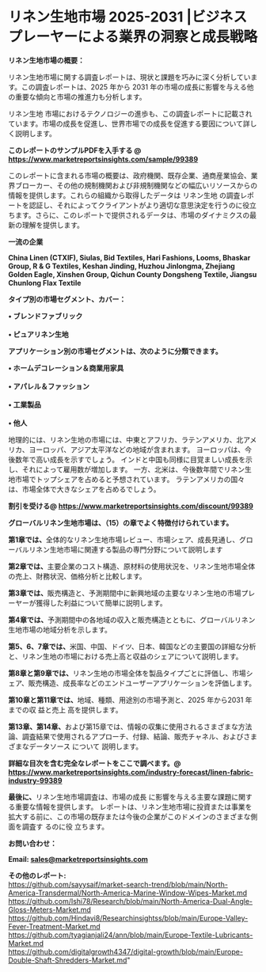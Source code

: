 # リネン生地市場 2025-2031 |ビジネスプレーヤーによる業界の洞察と成長戦略

<strong><b>リネン生地市場の概要：</b></strong>

リネン生地市場に関する調査レポートは、現状と課題を巧みに深く分析しています。この調査レポートは、2025 年から 2031 年の市場の成長に影響を与える他の重要な傾向と市場の推進力も分析します。

リネン生地 市場におけるテクノロジーの進歩も、この調査レポートに記載されています。市場の成長を促進し、世界市場での成長を促進する要因について詳しく説明します。

<strong>このレポートのサンプルPDFを入手する @ <a href=https://www.marketreportsinsights.com/sample/99389>https://www.marketreportsinsights.com/sample/99389</a></strong>

このレポートに含まれる市場の概要は、政府機関、既存企業、通商産業協会、業界ブローカー、その他の規制機関および非規制機関などの幅広いリソースからの情報を提供します。これらの組織から取得したデータは リネン生地 の調査レポートを認証し、それによってクライアントがより適切な意思決定を行うのに役立ちます。さらに、このレポートで提供されるデータは、市場のダイナミクスの最新の理解を提供します。

<strong>一流の企業</strong>

<strong><b>China Linen (CTXIF), Siulas, Bid Textiles, Hari Fashions, Looms, Bhaskar Group, R & G Textiles, Keshan Jinding, Huzhou Jinlongma, Zhejiang Golden Eagle, Xinshen Group, Qichun County Dongsheng Textile, Jiangsu Chunlong Flax Textile</b></strong>

<strong><b>タイプ別の市場セグメント、カバー：</b></strong>

<strong>• ブレンドファブリック<br><br>• ピュアリネン生地</strong>

<strong><b>アプリケーション別の市場セグメントは、次のように分類できます。</b></strong>

<strong>• ホームデコレーション＆商業用家具<br><br>• アパレル＆ファッション<br><br>• 工業製品<br><br>• 他人</strong>

 地理的には、リネン生地の市場には、中東とアフリカ、ラテンアメリカ、北アメリカ、ヨーロッパ、アジア太平洋などの地域が含まれます。 ヨーロッパは、今後数年で高い成長を示すでしょう。 インドと中国も同様に目覚ましい成長を示し、それによって雇用数が増加します。 一方、北米は、今後数年間でリネン生地市場でトップシェアを占めると予想されています。 ラテンアメリカの国々は、市場全体で大きなシェアを占めるでしょう。

<strong>割引を受ける@ <a href=https://www.marketreportsinsights.com/discount/99389>https://www.marketreportsinsights.com/discount/99389</a></strong>

<strong><b>グローバルリネン生地市場は、（15）の章でよく特徴付けられています。</b></strong>

<strong><b>第</b></strong><strong><b>1章では、</b></strong>全体的なリネン生地市場レビュー、市場シェア、成長見通し、グローバルリネン生地市場に関連する製品の専門分野について説明します

<strong><b>第2章では、</b></strong>主要企業のコスト構造、原材料の使用状況を、リネン生地市場全体の売上、財務状況、価格分析と比較します。

<strong><b>第3章では、</b></strong>販売構造と、予測期間中に新興地域の主要なリネン生地の市場プレーヤーが獲得した利益について簡単に説明します。

<strong><b>第4章では、</b></strong>予測期間中の各地域の収入と販売構造とともに、グローバルリネン生地市場の地域分析を示します。

<strong><b>第5、6、7章では、</b></strong>米国、中国、ドイツ、日本、韓国などの主要国の詳細な分析と、リネン生地の市場における売上高と収益のシェアについて説明します。

<strong><b>第8章と第9章では、</b></strong>リネン生地の市場全体を製品タイプごとに評価し、市場シェア、販売構造、成長率などのエンドユーザーアプリケーションを評価します。

<strong><b>第10章と第11章では、</b></strong>地域、種類、用途別の市場予測と、2025 年から2031 年までの収 益と売上 高を提供します。

<strong><b>第13章、第14章、</b></strong>および第15章では、情報の収集に使用されるさまざまな方法論、調査結果で使用されるアプローチ、付録、結論、販売チャネル、およびさまざまなデータソース について 説明します。

<strong>詳細な目次を含む完全なレポートをここで調べます。@ <a href=https://www.marketreportsinsights.com/industry-forecast/linen-fabric-industry-99389>https://www.marketreportsinsights.com/industry-forecast/linen-fabric-industry-99389</a></strong>

<strong><b>最後に、</b></strong>リネン生地市場調査は、市場の成長 に影響を</a>与える主要な課題に関する重要な情報を提供します。 レポートは、リネン生地市場に投資または事業を拡大する前に、この市場の既存または今後の企業がこのドメインのさまざまな側面を調査す るのに役 立ちます。

<strong><b>お問い合わせ：</b></strong>

<strong>Email: </strong><a href=mailto:sales@marketreportsinsights.com><strong>sales@marketreportsinsights.com</strong></a>

<strong>その他のレポート:</strong>
<br>
<a href=https://github.com/sayysaif/market-search-trend/blob/main/North-America-Transdermal/North-America-Marine-Window-Wipes-Market.md>https://github.com/sayysaif/market-search-trend/blob/main/North-America-Transdermal/North-America-Marine-Window-Wipes-Market.md</a>
<br>
<a href=https://github.com/Ishi78/Research/blob/main/North-America-Dual-Angle-Gloss-Meters-Market.md>https://github.com/Ishi78/Research/blob/main/North-America-Dual-Angle-Gloss-Meters-Market.md</a>
<br>
<a href=https://github.com/Hindavi8/Researchinsightss/blob/main/Europe-Valley-Fever-Treatment-Market.md>https://github.com/Hindavi8/Researchinsightss/blob/main/Europe-Valley-Fever-Treatment-Market.md</a>
<br>
<a href=https://github.com/tyagianjali24/ann/blob/main/Europe-Textile-Lubricants-Market.md>https://github.com/tyagianjali24/ann/blob/main/Europe-Textile-Lubricants-Market.md</a>
<br>
<a href=https://github.com/digitalgrowth4347/digital-growth/blob/main/Europe-Double-Shaft-Shredders-Market.md>https://github.com/digitalgrowth4347/digital-growth/blob/main/Europe-Double-Shaft-Shredders-Market.md</a>"
